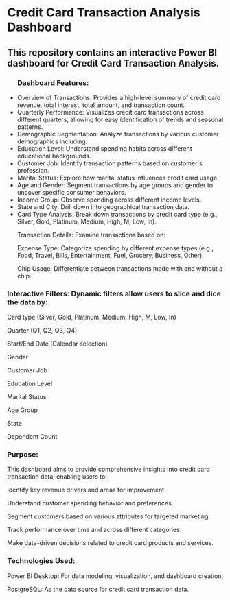 <h1>Credit Card Transaction Analysis Dashboard</h1>
<h2>This repository contains an interactive Power BI dashboard for Credit Card Transaction Analysis.</h2>
<ul>
<h3>Dashboard Features:</h3>
<li>Overview of Transactions: Provides a high-level summary of credit card revenue, total interest, total amount, and transaction count.</li>

<li>Quarterly Performance: Visualizes credit card transactions across different quarters, allowing for easy identification of trends and seasonal patterns.</li>

<li>Demographic Segmentation: Analyze transactions by various customer demographics including:</li>

<li>Education Level: Understand spending habits across different educational backgrounds.</li>

<li>Customer Job: Identify transaction patterns based on customer's profession.</li>

<li>Marital Status: Explore how marital status influences credit card usage.</li>

<li>Age and Gender: Segment transactions by age groups and gender to uncover specific consumer behaviors.</li>

<li>Income Group: Observe spending across different income levels.</li>

<li>State and City: Drill down into geographical transaction data.</li>

<li>Card Type Analysis: Break down transactions by credit card type (e.g., Silver, Gold, Platinum, Medium, High, M, Low, In).</li>

Transaction Details: Examine transactions based on:

Expense Type: Categorize spending by different expense types (e.g., Food, Travel, Bills, Entertainment, Fuel, Grocery, Business, Other).

Chip Usage: Differentiate between transactions made with and without a chip.
</ul>
<h3>Interactive Filters: Dynamic filters allow users to slice and dice the data by:</h3>

Card type (Silver, Gold, Platinum, Medium, High, M, Low, In)

Quarter (Q1, Q2, Q3, Q4)

Start/End Date (Calendar selection)

Gender

Customer Job

Education Level

Marital Status

Age Group

State

Dependent Count

<h3>Purpose:</h3>
This dashboard aims to provide comprehensive insights into credit card transaction data, enabling users to:

Identify key revenue drivers and areas for improvement.

Understand customer spending behavior and preferences.

Segment customers based on various attributes for targeted marketing.

Track performance over time and across different categories.

Make data-driven decisions related to credit card products and services.

<h3>Technologies Used:</h3>
Power BI Desktop: For data modeling, visualization, and dashboard creation.

PostgreSQL: As the data source for credit card transaction data.
